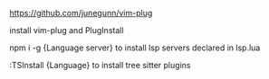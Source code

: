 https://github.com/junegunn/vim-plug

install vim-plug and PlugInstall


npm i -g {Language server} to install lsp servers declared in lsp.lua

:TSInstall {Language} to install tree sitter plugins
